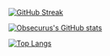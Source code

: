 [![GitHub Streak](https://streak-stats.demolab.com/?user=obsecurus&theme=dark)]()


[![Obsecurus's GitHub stats](https://github-readme-stats.vercel.app/api?username=obsecurus&show_icons=true&theme=dark&count_private=true)]()

[![Top Langs](https://github-readme-stats.vercel.app/api/top-langs/?username=obsecurus&layout=compact&theme=dark)]()
